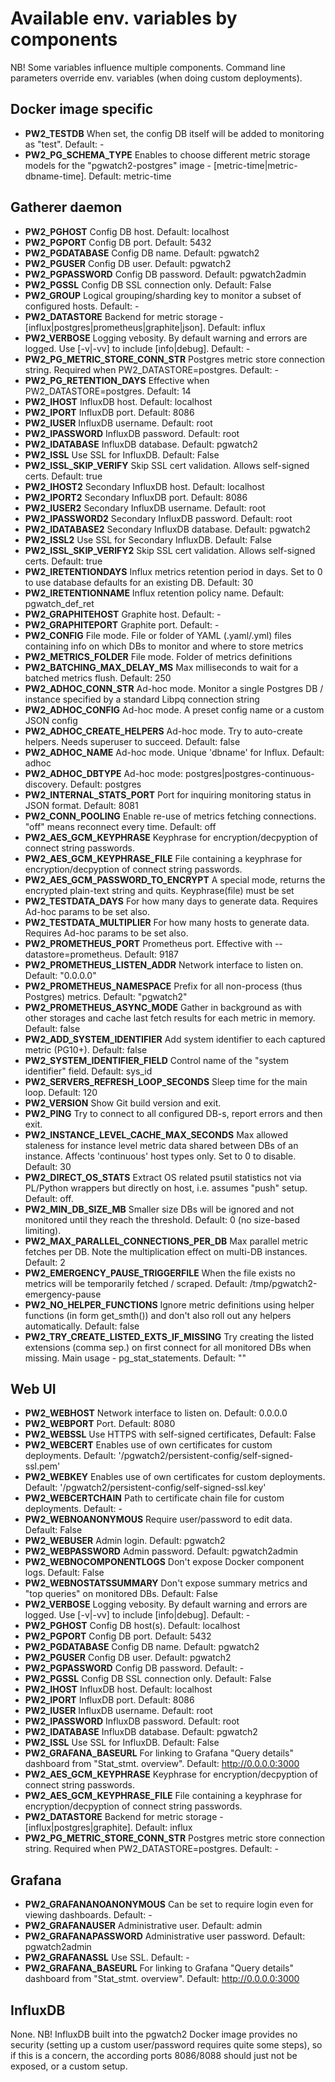 # Available env. variables by components

NB! Some variables influence multiple components. Command line parameters override env. variables (when doing custom deployments).

## Docker image specific

- **PW2_TESTDB** When set, the config DB itself will be added to monitoring as "test". Default: -
- **PW2_PG_SCHEMA_TYPE** Enables to choose different metric storage models for the "pgwatch2-postgres" image - [metric-time|metric-dbname-time]. Default: metric-time

## Gatherer daemon

- **PW2_PGHOST** Config DB host. Default: localhost
- **PW2_PGPORT** Config DB port. Default: 5432
- **PW2_PGDATABASE** Config DB name. Default: pgwatch2
- **PW2_PGUSER** Config DB user. Default: pgwatch2
- **PW2_PGPASSWORD** Config DB password. Default: pgwatch2admin
- **PW2_PGSSL** Config DB SSL connection only. Default: False
- **PW2_GROUP** Logical grouping/sharding key to monitor a subset of configured hosts. Default: -
- **PW2_DATASTORE** Backend for metric storage - [influx|postgres|prometheus|graphite|json]. Default: influx
- **PW2_VERBOSE** Logging vebosity. By default warning and errors are logged. Use [-v|-vv] to include [info|debug]. Default: -
- **PW2_PG_METRIC_STORE_CONN_STR** Postgres metric store connection string. Required when PW2_DATASTORE=postgres. Default: -
- **PW2_PG_RETENTION_DAYS** Effective when PW2_DATASTORE=postgres. Default: 14
- **PW2_IHOST** InfluxDB host. Default: localhost
- **PW2_IPORT** InfluxDB port. Default: 8086
- **PW2_IUSER** InfluxDB username. Default: root
- **PW2_IPASSWORD** InfluxDB password. Default: root
- **PW2_IDATABASE** InfluxDB database. Default: pgwatch2
- **PW2_ISSL** Use SSL for InfluxDB. Default: False
- **PW2_ISSL_SKIP_VERIFY** Skip SSL cert validation. Allows self-signed certs. Default: true
- **PW2_IHOST2** Secondary InfluxDB host. Default: localhost
- **PW2_IPORT2** Secondary InfluxDB port. Default: 8086
- **PW2_IUSER2** Secondary InfluxDB username. Default: root
- **PW2_IPASSWORD2** Secondary InfluxDB password. Default: root
- **PW2_IDATABASE2** Secondary InfluxDB database. Default: pgwatch2
- **PW2_ISSL2** Use SSL for Secondary InfluxDB. Default: False
- **PW2_ISSL_SKIP_VERIFY2** Skip SSL cert validation. Allows self-signed certs. Default: true
- **PW2_IRETENTIONDAYS** Influx metrics retention period in days. Set to 0 to use database defaults for an existing DB. Default: 30
- **PW2_IRETENTIONNAME** Influx retention policy name. Default: pgwatch_def_ret
- **PW2_GRAPHITEHOST** Graphite host. Default: -
- **PW2_GRAPHITEPORT** Graphite port. Default: -
- **PW2_CONFIG** File mode. File or folder of YAML (.yaml/.yml) files containing info on which DBs to monitor and where to store metrics
- **PW2_METRICS_FOLDER** File mode. Folder of metrics definitions
- **PW2_BATCHING_MAX_DELAY_MS** Max milliseconds to wait for a batched metrics flush. Default: 250
- **PW2_ADHOC_CONN_STR** Ad-hoc mode. Monitor a single Postgres DB / instance specified by a standard Libpq connection string
- **PW2_ADHOC_CONFIG** Ad-hoc mode. A preset config name or a custom JSON config
- **PW2_ADHOC_CREATE_HELPERS** Ad-hoc mode. Try to auto-create helpers. Needs superuser to succeed. Default: false
- **PW2_ADHOC_NAME** Ad-hoc mode. Unique 'dbname' for Influx. Default: adhoc
- **PW2_ADHOC_DBTYPE** Ad-hoc mode: postgres|postgres-continuous-discovery. Default: postgres
- **PW2_INTERNAL_STATS_PORT** Port for inquiring monitoring status in JSON format. Default: 8081
- **PW2_CONN_POOLING** Enable re-use of metrics fetching connections. "off" means reconnect every time. Default: off
- **PW2_AES_GCM_KEYPHRASE** Keyphrase for encryption/decpyption of connect string passwords.
- **PW2_AES_GCM_KEYPHRASE_FILE** File containing a keyphrase for encryption/decpyption of connect string passwords.
- **PW2_AES_GCM_PASSWORD_TO_ENCRYPT** A special mode, returns the encrypted plain-text string and quits. Keyphrase(file) must be set
- **PW2_TESTDATA_DAYS** For how many days to generate data. Requires Ad-hoc params to be set also.
- **PW2_TESTDATA_MULTIPLIER** For how many hosts to generate data. Requires Ad-hoc params to be set also.
- **PW2_PROMETHEUS_PORT** Prometheus port. Effective with --datastore=prometheus. Default: 9187
- **PW2_PROMETHEUS_LISTEN_ADDR** Network interface to listen on. Default: "0.0.0.0"
- **PW2_PROMETHEUS_NAMESPACE** Prefix for all non-process (thus Postgres) metrics. Default: "pgwatch2"
- **PW2_PROMETHEUS_ASYNC_MODE** Gather in background as with other storages and cache last fetch results for each metric in memory. Default: false
- **PW2_ADD_SYSTEM_IDENTIFIER** Add system identifier to each captured metric (PG10+). Default: false
- **PW2_SYSTEM_IDENTIFIER_FIELD** Control name of the "system identifier" field. Default: sys_id
- **PW2_SERVERS_REFRESH_LOOP_SECONDS** Sleep time for the main loop. Default: 120
- **PW2_VERSION** Show Git build version and exit.
- **PW2_PING** Try to connect to all configured DB-s, report errors and then exit.
- **PW2_INSTANCE_LEVEL_CACHE_MAX_SECONDS** Max allowed staleness for instance level metric data shared between DBs of an instance. Affects 'continuous' host types only. Set to 0 to disable. Default: 30
- **PW2_DIRECT_OS_STATS** Extract OS related psutil statistics not via PL/Python wrappers but directly on host, i.e. assumes "push" setup. Default: off.
- **PW2_MIN_DB_SIZE_MB** Smaller size DBs will be ignored and not monitored until they reach the threshold. Default: 0 (no size-based limiting).
- **PW2_MAX_PARALLEL_CONNECTIONS_PER_DB** Max parallel metric fetches per DB. Note the multiplication effect on multi-DB instances. Default: 2
- **PW2_EMERGENCY_PAUSE_TRIGGERFILE** When the file exists no metrics will be temporarily fetched / scraped. Default: /tmp/pgwatch2-emergency-pause
- **PW2_NO_HELPER_FUNCTIONS** Ignore metric definitions using helper functions (in form get_smth()) and don't also roll out any helpers automatically. Default: false
- **PW2_TRY_CREATE_LISTED_EXTS_IF_MISSING** Try creating the listed extensions (comma sep.) on first connect for all monitored DBs when missing. Main usage - pg_stat_statements. Default: ""

## Web UI

- **PW2_WEBHOST** Network interface to listen on. Default: 0.0.0.0
- **PW2_WEBPORT** Port. Default: 8080
- **PW2_WEBSSL** Use HTTPS with self-signed certificates, Default: False
- **PW2_WEBCERT** Enables use of own certificates for custom deployments. Default: '/pgwatch2/persistent-config/self-signed-ssl.pem'
- **PW2_WEBKEY** Enables use of own certificates for custom deployments. Default: '/pgwatch2/persistent-config/self-signed-ssl.key'
- **PW2_WEBCERTCHAIN** Path to certificate chain file for custom deployments. Default: -
- **PW2_WEBNOANONYMOUS** Require user/password to edit data. Default: False
- **PW2_WEBUSER** Admin login. Default: pgwatch2
- **PW2_WEBPASSWORD** Admin password. Default: pgwatch2admin
- **PW2_WEBNOCOMPONENTLOGS** Don't expose Docker component logs. Default: False
- **PW2_WEBNOSTATSSUMMARY** Don't expose summary metrics and "top queries" on monitored DBs. Default: False
- **PW2_VERBOSE** Logging vebosity. By default warning and errors are logged. Use [-v|-vv] to include [info|debug]. Default: -
- **PW2_PGHOST** Config DB host(s). Default: localhost
- **PW2_PGPORT** Config DB port. Default: 5432
- **PW2_PGDATABASE** Config DB name. Default: pgwatch2
- **PW2_PGUSER** Config DB user. Default: pgwatch2
- **PW2_PGPASSWORD** Config DB password. Default: -
- **PW2_PGSSL** Config DB SSL connection only. Default: False
- **PW2_IHOST** InfluxDB host. Default: localhost
- **PW2_IPORT** InfluxDB port. Default: 8086
- **PW2_IUSER** InfluxDB username. Default: root
- **PW2_IPASSWORD** InfluxDB password. Default: root
- **PW2_IDATABASE** InfluxDB database. Default: pgwatch2
- **PW2_ISSL** Use SSL for InfluxDB. Default: False
- **PW2_GRAFANA_BASEURL** For linking to Grafana "Query details" dashboard from "Stat_stmt. overview". Default: http://0.0.0.0:3000
- **PW2_AES_GCM_KEYPHRASE** Keyphrase for encryption/decpyption of connect string passwords.
- **PW2_AES_GCM_KEYPHRASE_FILE** File containing a keyphrase for encryption/decpyption of connect string passwords.
- **PW2_DATASTORE** Backend for metric storage - [influx|postgres|graphite]. Default: influx
- **PW2_PG_METRIC_STORE_CONN_STR** Postgres metric store connection string. Required when PW2_DATASTORE=postgres. Default: -

## Grafana

- **PW2_GRAFANANOANONYMOUS** Can be set to require login even for viewing dashboards. Default: -
- **PW2_GRAFANAUSER** Administrative user. Default: admin
- **PW2_GRAFANAPASSWORD** Administrative user password. Default: pgwatch2admin
- **PW2_GRAFANASSL** Use SSL. Default: -
- **PW2_GRAFANA_BASEURL** For linking to Grafana "Query details" dashboard from "Stat_stmt. overview". Default: http://0.0.0.0:3000

## InfluxDB

None. NB! InfluxDB built into the pgwatch2 Docker image provides no security (setting up a custom user/password requires
quite some steps), so if this is a concern, the according ports 8086/8088 should just not be exposed, or a custom setup.

